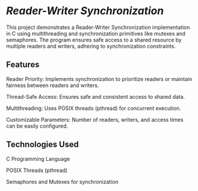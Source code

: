# *Reader-Writer Synchronization*
This project demonstrates a Reader-Writer Synchronization implementation in C using multithreading and synchronization primitives like mutexes and semaphores. The program ensures safe access to a shared resource by multiple readers and writers, adhering to synchronization constraints.

## Features
Reader Priority: Implements synchronization to prioritize readers or maintain fairness between readers and writers.

Thread-Safe Access: Ensures safe and consistent access to shared data.

Multithreading: Uses POSIX threads (pthread) for concurrent execution.

Customizable Parameters: Number of readers, writers, and access times can be easily configured.

## Technologies Used
C Programming Language

POSIX Threads (pthread)

Semaphores and Mutexes for synchronization

